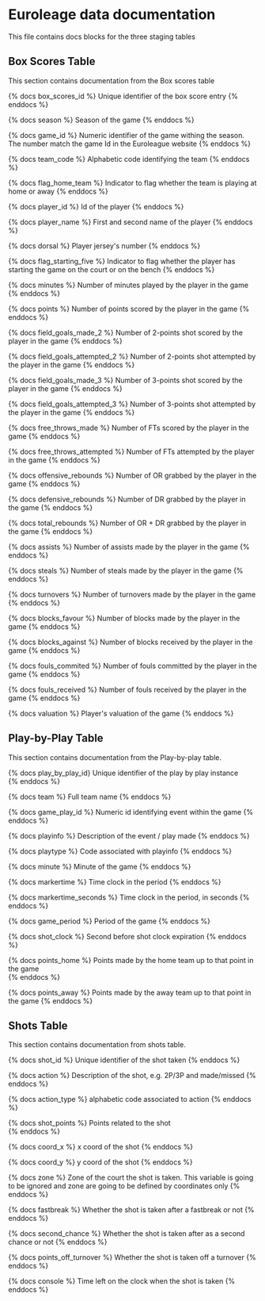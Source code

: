 # Euroleage data documentation

This file contains docs blocks for the three staging tables

## Box Scores Table

This section contains documentation from the Box scores table

{% docs box_scores_id %}
Unique identifier of the box score entry
{% enddocs %}

{% docs season %}
Season of the game
{% enddocs %}

{% docs game_id %}
Numeric identifier of the game withing the season. The number match the game Id in the Euroleague website
{% enddocs %}

{% docs team_code %}
Alphabetic code identifying the team
{% enddocs %}

{% docs flag_home_team %}
Indicator to flag whether the team is playing at home or away
{% enddocs %}

{% docs player_id %}
Id of the player
{% enddocs %}

{% docs player_name %}
First and second name of the player
{% enddocs %}

{% docs dorsal %}
Player jersey's number
{% enddocs %}

{% docs flag_starting_five %}
Indicator to flag whether the player has starting the game on the court or on the bench
{% enddocs %}

{% docs minutes %}
Number of minutes played by the player in the game
{% enddocs %}

{% docs points %}
Number of points scored by the player in the game
{% enddocs %}

{% docs field_goals_made_2 %}
Number of 2-points shot scored by the player in the game
{% enddocs %}

{% docs field_goals_attempted_2 %}
Number of 2-points shot attempted by the player in the game
{% enddocs %}

{% docs field_goals_made_3 %}
Number of 3-points shot scored by the player in the game
{% enddocs %}

{% docs field_goals_attempted_3 %}
Number of 3-points shot attempted by the player in the game
{% enddocs %}

{% docs free_throws_made %}
Number of FTs scored by the player in the game
{% enddocs %}

{% docs free_throws_attempted %}
Number of FTs attempted by the player in the game
{% enddocs %}

{% docs offensive_rebounds %}
Number of OR grabbed by the player in the game
{% enddocs %}

{% docs defensive_rebounds %}
Number of DR grabbed by the player in the game
{% enddocs %}

{% docs total_rebounds %}
Number of OR + DR grabbed by the player in the game
{% enddocs %}

{% docs assists %}
Number of assists made by the player in the game
{% enddocs %}

{% docs steals %}
Number of steals made by the player in the game
{% enddocs %}

{% docs turnovers %}
Number of turnovers made by the player in the game
{% enddocs %}

{% docs blocks_favour %}
Number of blocks made by the player in the game
{% enddocs %}

{% docs blocks_against %}
Number of blocks received by the player in the game
{% enddocs %}

{% docs fouls_commited %}
Number of fouls committed by the player in the game
{% enddocs %}

{% docs fouls_received %}
Number of fouls received by the player in the game
{% enddocs %}

{% docs valuation %}
Player's valuation of the game
{% enddocs %}

## Play-by-Play Table

This section contains documentation from the Play-by-play table.

{% docs play_by_play_id}
Unique identifier of the play by play instance  
{% enddocs %}

{% docs team %}
Full team name
{% enddocs %}

{% docs game_play_id %}
Numeric id identifying event within the game
{% enddocs %}

{% docs playinfo %}
Description of the event / play made
{% enddocs %}

{% docs playtype %}
Code associated with playinfo
{% enddocs %}

{% docs minute %}
Minute of the game
{% enddocs %}

{% docs markertime %}
Time clock in the period
{% enddocs %}

{% docs markertime_seconds %}
Time clock in the period, in seconds
{% enddocs %}

{% docs game_period %}
Period of the game
{% enddocs %}

{% docs shot_clock %}
Second before shot clock expiration
{% enddocs %}

{% docs points_home %}
Points made by the home team up to that point in the game  
{% enddocs %}

{% docs points_away %}
Points made by the away team up to that point in the game
{% enddocs %}

## Shots Table

This section contains documentation from shots table.

{% docs shot_id %}
Unique identifier of the shot taken
{% enddocs %}

{% docs action %}
Description of the shot, e.g. 2P/3P and made/missed
{% enddocs %}

{% docs action_type %}
alphabetic code associated to action
{% enddocs %}

{% docs shot_points %}
Points related to the shot  
{% enddocs %}

{% docs coord_x %}
x coord of the shot
{% enddocs %}

{% docs coord_y %}
y coord of the shot
{% enddocs %}

{% docs zone %}
Zone of the court the shot is taken. This variable is going to be ignored and zone are going to be defined by coordinates only
{% enddocs %}

{% docs fastbreak %}
Whether the shot is taken after a fastbreak or not
{% enddocs %}

{% docs second_chance %}
Whether the shot is taken after as a second chance or not
{% enddocs %}

{% docs points_off_turnover %}
Whether the shot is taken off a turnover
{% enddocs %}

{% docs console %}
Time left on the clock when the shot is taken
{% enddocs %}